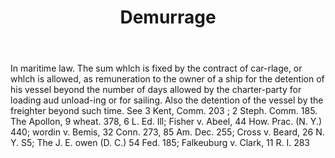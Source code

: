 ---
title: Demurrage
letter: D
permalink: "/definitions/bld-demurrage.html"
body: In maritime law. The sum whlch is fixed by the contract of car-rlage, or whlch
  is allowed, as remuneration to the owner of a ship for the detention of his vessel
  beyond the number of days allowed by the charter-party for loading aud unload-ing
  or for sailing. Also the detention of the vessel by the freighter beyond such time.
  See 3 Kent, Comm. 203 ; 2 Steph. Comm. 185. The Apollon, 9 wheat. 378, 6 L. Ed.
  Ill; Fisher v. Abeel, 44 How. Prac. (N. Y.) 440; wordin v. Bemis, 32 Conn. 273,
  85 Am. Dec. 255; Cross v. Beard, 26 N. Y. S5; The J. E. owen (D. C.) 54 Fed. 185;
  Falkeuburg v. Clark, 11 R. I. 283
published_at: '2018-07-07'
source: Black's Law Dictionary 2nd Ed (1910)
layout: post
---